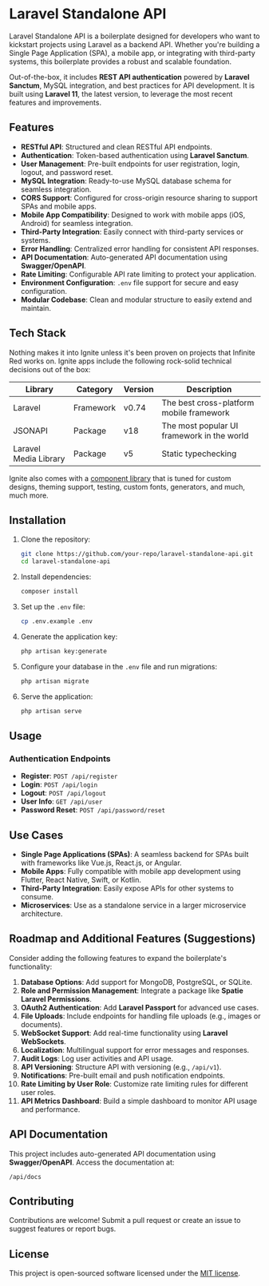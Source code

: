 # Laravel Standalone API

Laravel Standalone API is a boilerplate designed for developers who want to kickstart projects using Laravel as a backend API. Whether you're building a Single Page Application (SPA), a mobile app, or integrating with third-party systems, this boilerplate provides a robust and scalable foundation.

Out-of-the-box, it includes **REST API authentication** powered by **Laravel Sanctum**, MySQL integration, and best practices for API development. It is built using **Laravel 11**, the latest version, to leverage the most recent features and improvements.

## Features

- **RESTful API**: Structured and clean RESTful API endpoints.
- **Authentication**: Token-based authentication using **Laravel Sanctum**.
- **User Management**: Pre-built endpoints for user registration, login, logout, and password reset.
- **MySQL Integration**: Ready-to-use MySQL database schema for seamless integration.
- **CORS Support**: Configured for cross-origin resource sharing to support SPAs and mobile apps.
- **Mobile App Compatibility**: Designed to work with mobile apps (iOS, Android) for seamless integration.
- **Third-Party Integration**: Easily connect with third-party services or systems.
- **Error Handling**: Centralized error handling for consistent API responses.
- **API Documentation**: Auto-generated API documentation using **Swagger/OpenAPI**.
- **Rate Limiting**: Configurable API rate limiting to protect your application.
- **Environment Configuration**: `.env` file support for secure and easy configuration.
- **Modular Codebase**: Clean and modular structure to easily extend and maintain.


## Tech Stack

Nothing makes it into Ignite unless it's been proven on projects that Infinite Red works on. Ignite apps include the following rock-solid technical decisions out of the box:

| Library                          | Category             | Version | Description                                    |
|----------------------------------|----------------------|---------|------------------------------------------------|
| Laravel                          | Framework            | v0.74   | The best cross-platform mobile framework       |
| JSONAPI                          | Package              | v18     | The most popular UI framework in the world     |
| Laravel Media Library            | Package              | v5      | Static typechecking                            |
Ignite also comes with a [component library](./docs/boilerplate/app/components/Components.md) that is tuned for custom designs, theming support, testing, custom fonts, generators, and much, much more.

## Installation

1. Clone the repository:
   ```bash
   git clone https://github.com/your-repo/laravel-standalone-api.git
   cd laravel-standalone-api
   ```

2. Install dependencies:
   ```bash
   composer install
   ```

3. Set up the `.env` file:
   ```bash
   cp .env.example .env
   ```

4. Generate the application key:
   ```bash
   php artisan key:generate
   ```

5. Configure your database in the `.env` file and run migrations:
   ```bash
   php artisan migrate
   ```

6. Serve the application:
   ```bash
   php artisan serve
   ```

## Usage

### Authentication Endpoints

- **Register**: `POST /api/register`
- **Login**: `POST /api/login`
- **Logout**: `POST /api/logout`
- **User Info**: `GET /api/user`
- **Password Reset**: `POST /api/password/reset`

## Use Cases

- **Single Page Applications (SPAs)**: A seamless backend for SPAs built with frameworks like Vue.js, React.js, or Angular.
- **Mobile Apps**: Fully compatible with mobile app development using Flutter, React Native, Swift, or Kotlin.
- **Third-Party Integration**: Easily expose APIs for other systems to consume.
- **Microservices**: Use as a standalone service in a larger microservice architecture.

## Roadmap and Additional Features (Suggestions)

Consider adding the following features to expand the boilerplate's functionality:

1. **Database Options**: Add support for MongoDB, PostgreSQL, or SQLite.
2. **Role and Permission Management**: Integrate a package like **Spatie Laravel Permissions**.
3. **OAuth2 Authentication**: Add **Laravel Passport** for advanced use cases.
4. **File Uploads**: Include endpoints for handling file uploads (e.g., images or documents).
5. **WebSocket Support**: Add real-time functionality using **Laravel WebSockets**.
6. **Localization**: Multilingual support for error messages and responses.
7. **Audit Logs**: Log user activities and API usage.
8. **API Versioning**: Structure API with versioning (e.g., `/api/v1`).
9. **Notifications**: Pre-built email and push notification endpoints.
10. **Rate Limiting by User Role**: Customize rate limiting rules for different user roles.
11. **API Metrics Dashboard**: Build a simple dashboard to monitor API usage and performance.

## API Documentation

This project includes auto-generated API documentation using **Swagger/OpenAPI**. Access the documentation at:
```
/api/docs
```

## Contributing

Contributions are welcome! Submit a pull request or create an issue to suggest features or report bugs.

## License

This project is open-sourced software licensed under the [MIT license](LICENSE).
